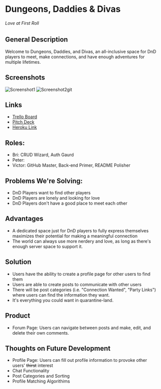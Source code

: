 # Dungeons, Daddies & Divas
###### Love at First Roll

## General Description
Welcome to Dungeons, Daddies, and Divas, an all-inclusive space for DnD players to meet, make connections, and have enough adventures for multiple lifetimes.

## Screenshots
![Screenshot1](https://i.imgur.com/Ln0iGzZ.png)
![Screenshot2](https://i.imgur.com/rydcSMf.png)git 

## Links
* [Trello Board](https://trello.com/b/G0CVxSif/project-3)
* [Pitch Deck](https://docs.google.com/presentation/d/1jXKHh1nWmabZvNPeEpgv_w_-TBphth22rVXQ8sqlt6E/edit?usp=sharing)
* [Heroku Link](https://dungeons-daddies-and-divas.herokuapp.com/ )

## Roles:
* Bri: CRUD Wizard, Auth Gaurd
* Peter:
* Victor: GitHub Master, Back-end Primer, README Polisher

## Problems We're Solving:
* DnD Players want to find other players
* DnD Players are lonely and looking for love
* DnD Players don't have a good place to meet each other

## Advantages 
* A dedicated space just for DnD players to fully express themselves maximizes their potential for making a meaningful connection
* The world can always use more nerdery and love, as long as there's enough server space to support it. 

## Solution
* Users have the ability to create a profile page for other users to find them
* Users are able to create posts to communicate with other users
* There will be post categories (i.e. "Connection Wanted", "Party Links") where users can find the information they want. 
* It's everything you could want in quarantine-land. 

## Product
* Forum Page: Users can navigate between posts and make, edit, and delete their own comments. 

## Thoughts on Future Development
* Profile Page: Users can fill out profile information to provoke other users' ~~thirst~~ interest
* Chat Functionality
* Post Categories and Sorting
* Profile Matching Algorithims


